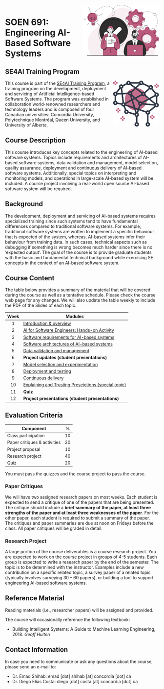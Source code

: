 <img style="float: right;" src="images/component_engineering.svg" alt="EngineeringAISystems" width="250"/>

# SOEN 691: Engineering AI-Based Software Systems

## SE4AI Training Program

<img style="float:right;" align="right" src="images/logo.svg" alt="SE4AI" width="150"/> 

This course is part of the [SE4AI Training Program](https://www.se4ai.org/), a training program on the development, deployment and servicing of Artificial Intelligence-based Software Systems. The program was established in collaboration world-renowned researchers and technology leaders and is composed of four Canadian universities: Concordia University, Polytechnique Montréal, Queen University, and University of Alberta,  

## Course Description

This course introduces key concepts related to the engineering of AI-based software systems. Topics include requirements and architectures of AI-based software systems, data validation and management, model selection, quality assurance, deployment and continuous delivery of AI-based software systems. Additionally, special topics on interpreting and monitoring models, and operations in large-scale AI-based system will be included. A course project involving a real-world open source AI-based software system will be required.


## Background

The development, deployment and servicing of AI-based systems requires specialized training since such systems tend to have fundamental differences compared to traditional software systems. For example, traditional software systems are written to implement a specific behaviour that is expected of the system, whereas, AI-based systems infer their behaviour from training data. In such cases, technical aspects such as debugging if something is wrong becomes much harder since there is no ‘expected output’. The goal of the course is to provide graduate students with the basic and fundamental technical background while exercising SE concepts in the context of an AI-based software system.


## Course Content 

The table below provides a summary of the material that will be covered during the course as well as a tentative schedule. 
Please check the course web page for any changes. We will also update the table weekly to include the PDF of the Slides of each topic. 

| Week | Modules                                                 |
| :--: | ------------------------------------------------------ |
|  1   | [Introduction & overview](lectures/MODULES.md)                              |
|  2   | [AI for Software Engineers: Hands-on Activity](lectures/02_mlpipelines_practical/02_ml_pipelines_practical_slides.pdf)                                   |
|  3   | [Software requirements for AI-based systems](lectures/03_requirements/03_requirements_slides.pdf)                       |
|  4   | [Software architectures of AI-based systems](lectures/04_architecture/04_architecture_slides.pdf)                       |
|  5   | [Data validation and management](lectures/05_data_validation/05_data_validation_slides.pdf)                                       |
|  6   | **Project updates (student presentations)**            |
|  7   | [Model selection and experimentation](lectures/06_model_selection/06_model_selection_slides.pdf)                                      |
|  8   | [Deployment and testing](lectures/07_testing/07_testing_slides.pdf)                                             |
|  9   | [Continuous delivery](lectures/08_deploying/08_deploying_guestlecture_slides.pdf)                                |
|  10  | [Explaining and Trusting Preseictions (special topic)](lectures/09_explanation_trust/09_explaination_trust_slides.pdf) |
|  11  | **Quiz**      |
|  12  | **Project presentations (student presentations)**                                         |


## Evaluation Criteria

| Component                    | %   |
| ---------------------------- | --- |
| Class participation          | 10  |
| Paper critiques & activities | 20  |
| Project proposal             | 10  |
| Research project             | 40  |
| Quiz                         | 20  |

You must pass the quizzes and the course project to pass the course.


### Paper Critiques

We will have two assigned research papers on most weeks. Each student is expected to send a critique of one of the papers that are being presented. The critique should include a **brief summary of the paper, at least three strengths of the paper and at least three weaknesses of the paper**. For the other paper, each student is required to submit a summary of the paper. The critiques and paper summaries are due at noon on Fridays before the class. All paper critiques will be graded in detail.

### Research Project

A large portion of the course deliverables is a course research project. You are expected to work on the course project in groups of 4-5 students. Each group is expected to write a research paper by the end of the semester. The topic is to be determined with the instructor. Examples include a new contribution on a specific related topic, a survey paper of a related topic (typically involves surveying 30 – 60 papers), or building a tool to support engineering AI-based software systems. 



## Reference Material

Reading materials (i.e., researcher papers) will be assigned and provided.

The course will occasionally reference the following textbook:

- Building Intelligent Systems: A Guide to Machine Learning Engineering, 2018. _Geoff Hulten_


## Contact Information

In case you need to communicate or ask any questions about the course, please send an e-mail to:
- Dr. Emad Shihab: emad [dot] shihab [at] concordia [dot] ca
- Dr. Diego Elias Costa: diego [dot] costa [at] concordia [dot] ca 


